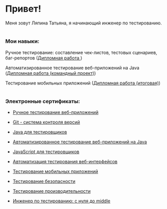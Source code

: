 <h1> Привет!</h1>
Меня зовут Ляпина Татьяна, я начинающий инженер по тестированию.

<h1></h1>

### Мои навыки:
Ручное тестирование: составление чек-листов, тестовых сценариев, баг-репортов (<a href="https://docs.google.com/spreadsheets/d/1UOpg5KDmTyLEa5c6Fv-VBMpSy7_HXdjLzMlp5xRY3Vc/edit#gid=0">Дипломная работа </a>)

Автоматизированное тестирование веб-приложений на Java (<a href="https://github.com/Eslinda/javaqa_team_diplom.git">Дипломная работа (командный проект)</a>)

Тестирование мобильных приложений (<a href="https://github.com/Eslinda/DiplomQA.git">Дипломная работа (итоговая)</a>)
<h1></h1>

### Электронные сертификаты:
<div>

 - <a href="https://drive.google.com/file/d/10N8Rw00BsgiEHXwfjllqzDfLJOzDifQe/view?usp=share_link"> Ручное тестирование веб-приложений </a>

 - <a href="https://drive.google.com/file/d/1scO_9niLOZdVJFJVDjs2iUfEqZE4h839/view?usp=share_link"> Git - система контроля версий </a>

 - <a href="https://drive.google.com/file/d/1rYLQSVb-WiNcXrEHjFBCguJJ7L8-AGdA/view?usp=share_link"> Java для тестировщиков </a>

 - <a href="https://drive.google.com/file/d/1LCzLSZpvbafEldr5SBaRCxSQba12vCJU/view?usp=share_link"> Автоматизированное тестирование веб-приложений на Java </a>

 - <a href="https://drive.google.com/file/d/1Wm8iqtyCGEkWTygUMcBxCX9tEpYk8YWo/view?usp=share_link"> JavaScript для тестировщиков </a>

 - <a href="https://drive.google.com/file/d/1YgNr4UIE14CugAaAEn9RW2aTGgOOXgle/view?usp=sharing"> Автоматизация тестирования веб-интерфейсов </a>

 - <a href="https://drive.google.com/file/d/1thFcwBEMTABYQjGSaBTo3bjqxhsiSzh3/view?usp=sharing"> Тестирование мобильных приложений </a>

 - <a href="https://drive.google.com/file/d/1DrTkCcu3bSEjQyM8ziR1KQDq8Mo4bmKC/view?usp=sharing"> Тестирование безопасности </a>

 - <a href="https://drive.google.com/file/d/1GD8CL5vZIyhYR7C_s0rpLBLm14bysX3L/view?usp=sharing"> Тестирование производительности </a>

 - <a href="https://drive.google.com/file/d/1j42MRbcpXHu6SbdCkENOb7EFia-fpSoJ/view?usp=sharing"> Инженер по тестированию: с нуля
до middle </a>
</div>
 
<!--
**Eslinda/Eslinda** is a ✨ _special_ ✨ repository because its `README.md` (this file) appears on your GitHub profile.

Here are some ideas to get you started:

- 🔭 I’m currently working on ...
- 🌱 I’m currently learning ...
- 👯 I’m looking to collaborate on ...
- 🤔 I’m looking for help with ...
- 💬 Ask me about ...
- 📫 How to reach me: ...
- 😄 Pronouns: ...
- ⚡ Fun fact: ...
-->
